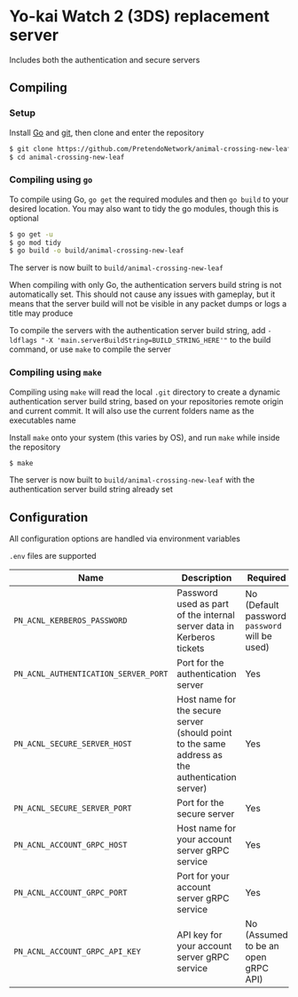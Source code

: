 # Yo-kai Watch 2 (3DS) replacement server
Includes both the authentication and secure servers

## Compiling

### Setup
Install [Go](https://go.dev/doc/install) and [git](https://git-scm.com/downloads), then clone and enter the repository

```bash
$ git clone https://github.com/PretendoNetwork/animal-crossing-new-leaf
$ cd animal-crossing-new-leaf
```

### Compiling using `go`
To compile using Go, `go get` the required modules and then `go build` to your desired location. You may also want to tidy the go modules, though this is optional

```bash
$ go get -u
$ go mod tidy
$ go build -o build/animal-crossing-new-leaf
```

The server is now built to `build/animal-crossing-new-leaf`

When compiling with only Go, the authentication servers build string is not automatically set. This should not cause any issues with gameplay, but it means that the server build will not be visible in any packet dumps or logs a title may produce

To compile the servers with the authentication server build string, add `-ldflags "-X 'main.serverBuildString=BUILD_STRING_HERE'"` to the build command, or use `make` to compile the server

### Compiling using `make`
Compiling using `make` will read the local `.git` directory to create a dynamic authentication server build string, based on your repositories remote origin and current commit. It will also use the current folders name as the executables name

Install `make` onto your system (this varies by OS), and run `make` while inside the repository

```bash
$ make
```

The server is now built to `build/animal-crossing-new-leaf` with the authentication server build string already set

## Configuration
All configuration options are handled via environment variables

`.env` files are supported

| Name                                      | Description                                                                                     | Required                                      |
|-------------------------------------------|-------------------------------------------------------------------------------------------------|-----------------------------------------------|
| `PN_ACNL_KERBEROS_PASSWORD`          | Password used as part of the internal server data in Kerberos tickets                           | No (Default password `password` will be used) |
| `PN_ACNL_AUTHENTICATION_SERVER_PORT` | Port for the authentication server                                                              | Yes                                           |
| `PN_ACNL_SECURE_SERVER_HOST`         | Host name for the secure server (should point to the same address as the authentication server) | Yes                                           |
| `PN_ACNL_SECURE_SERVER_PORT`         | Port for the secure server                                                                      | Yes                                           |
| `PN_ACNL_ACCOUNT_GRPC_HOST`          | Host name for your account server gRPC service                                                  | Yes                                           |
| `PN_ACNL_ACCOUNT_GRPC_PORT`          | Port for your account server gRPC service                                                       | Yes                                           |
| `PN_ACNL_ACCOUNT_GRPC_API_KEY`       | API key for your account server gRPC service                                                    | No (Assumed to be an open gRPC API)           |